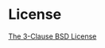 # License

[The 3-Clause BSD License](https://opensource.org/licenses/BSD-3-Clause)

```{include} ../../../LICENSE
```
